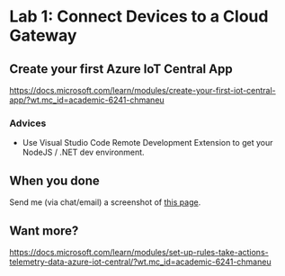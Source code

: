 # Lab 1: Connect Devices to a Cloud Gateway

## Create your first Azure IoT Central App

https://docs.microsoft.com/learn/modules/create-your-first-iot-central-app/?wt.mc_id=academic-6241-chmaneu

### Advices

- Use Visual Studio Code Remote Development Extension to get your NodeJS / .NET dev environment.

## When you done
Send me (via chat/email) a screenshot of [this page](https://docs.microsoft.com/users/me/activity?wt.mc_id=academic-6241-chmaneu).

## Want more?
https://docs.microsoft.com/learn/modules/set-up-rules-take-actions-telemetry-data-azure-iot-central/?wt.mc_id=academic-6241-chmaneu